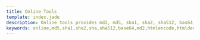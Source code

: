 ```yaml
---
title: Online Tools
template: index.jade
description: Online tools provides md2, md5, sha1, sha2, sha512, bas64, html encode / decode functions
keywords: online,md5,sha1,sha2,sha,sha512,base64,md2,htmlencode,htmldecode
---
```

